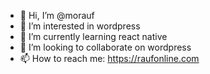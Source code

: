 - 👋 Hi, I’m @morauf
- 👀 I’m interested in wordpress
- 🌱 I’m currently learning react native
- 💞️ I’m looking to collaborate on wordpress
- 📫 How to reach me: https://raufonline.com
